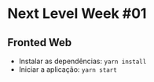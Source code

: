 # Next Level Week #01

## Fronted Web
- Instalar as dependências: `yarn install`
- Iniciar a aplicação: `yarn start`

